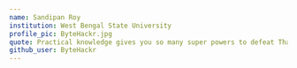 ```yaml
---
name: Sandipan Roy
institution: West Bengal State University
profile_pic: ByteHackr.jpg
quote: Practical knowledge gives you so many super powers to defeat Thanos
github_user: ByteHackr
---
```

